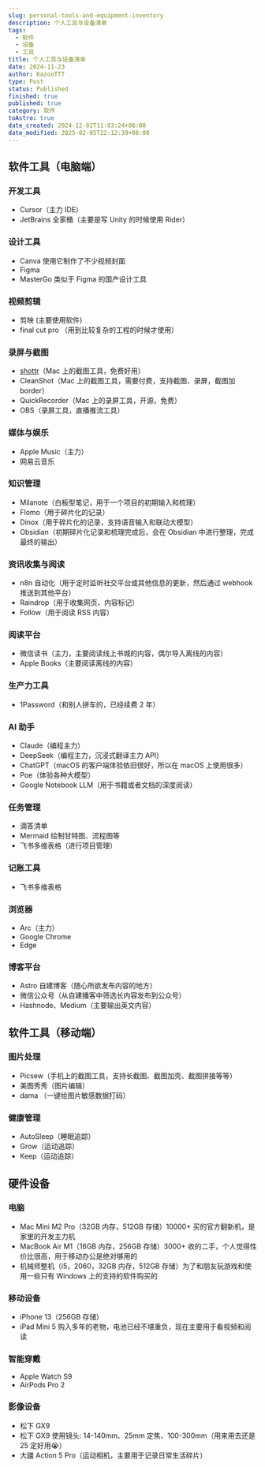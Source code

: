 ```yaml
---
slug: personal-tools-and-equipment-inventory
description: 个人工具与设备清单
tags:
  - 软件
  - 设备
  - 工具
title: 个人工具与设备清单
date: 2024-11-23
author: KazooTTT
type: Post
status: Published
finished: true
published: true
category: 软件
toAstro: true
date_created: 2024-12-02T11:03:24+08:00
date_modified: 2025-02-05T22:12:39+08:00
---
```


## 软件工具（电脑端）

### 开发工具

- Cursor（主力 IDE）
- JetBrains 全家桶（主要是写 Unity 的时候使用 Rider）

### 设计工具

- Canva 使用它制作了不少视频封面
- Figma
- MasterGo 类似于 Figma 的国产设计工具

### 视频剪辑

- 剪映 (主要使用软件)
- final cut pro （用到比较复杂的工程的时候才使用）

### 录屏与截图

- [shottr](https://shottr.cc/)（Mac 上的截图工具，免费好用）
- CleanShot（Mac 上的截图工具，需要付费，支持截图、录屏，截图加 border）
- QuickRecorder（Mac 上的录屏工具，开源，免费）
- OBS（录屏工具，直播推流工具）

### 媒体与娱乐

- Apple Music（主力）
- 网易云音乐

### 知识管理

- Milanote（白板型笔记，用于一个项目的初期输入和梳理）
- Flomo（用于碎片化的记录）
- Dinox（用于碎片化的记录，支持语音输入和联动大模型）
- Obsidian（初期碎片化记录和梳理完成后，会在 Obsidian 中进行整理，完成最终的输出）

### 资讯收集与阅读

- n8n 自动化（用于定时监听社交平台或其他信息的更新，然后通过 webhook 推送到其他平台）
- Raindrop（用于收集网页、内容标记）
- Follow（用于阅读 RSS 内容）

### 阅读平台

- 微信读书（主力，主要阅读线上书城的内容，偶尔导入离线的内容）
- Apple Books（主要阅读离线的内容）

### 生产力工具

- 1Password（和别人拼车的，已经续费 2 年）

### AI 助手

- Claude（编程主力）
- DeepSeek（编程主力，沉浸式翻译主力 API）
- ChatGPT（macOS 的客户端体验依旧很好，所以在 macOS 上使用很多）
- Poe（体验各种大模型）
- Google Notebook LLM（用于书籍或者文档的深度阅读）

### 任务管理

- 滴答清单
- Mermaid 绘制甘特图、流程图等
- 飞书多维表格（进行项目管理）

### 记账工具

- 飞书多维表格

### 浏览器

- Arc（主力）
- Google Chrome
- Edge

### 博客平台

- Astro 自建博客（随心所欲发布内容的地方）
- 微信公众号（从自建播客中筛选长内容发布到公众号）
- Hashnode、Medium（主要输出英文内容）

## 软件工具（移动端）

### 图片处理

- Picsew（手机上的截图工具，支持长截图、截图加壳、截图拼接等等）
- 美图秀秀（图片编辑）
- dama （一键给图片敏感数据打码）

### 健康管理

- AutoSleep（睡眠追踪）
- Grow（运动追踪）
- Keep（运动追踪）

## 硬件设备

### 电脑

- Mac Mini M2 Pro（32GB 内存，512GB 存储）10000+ 买的官方翻新机，是家里的开发主力机
- MacBook Air M1（16GB 内存，256GB 存储）3000+ 收的二手，个人觉得性价比很高，用于移动办公是绝对够用的
- 机械师整机（i5，2060，32GB 内存，512GB 存储）为了和朋友玩游戏和使用一些只有 Windows 上的支持的软件购买的

### 移动设备

- iPhone 13（256GB 存储）
- iPad Mini 5 购入多年的老物，电池已经不堪重负，现在主要用于看视频和阅读

### 智能穿戴

- Apple Watch S9
- AirPods Pro 2

### 影像设备

- 松下 GX9
- 松下 GX9 使用镜头: 14-140mm、25mm 定焦、100-300mm（用来用去还是 25 定好用😭）
- 大疆 Action 5 Pro（运动相机，主要用于记录日常生活碎片）
